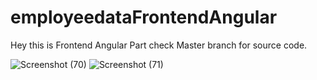 # employeedataFrontendAngular
Hey this is Frontend Angular Part check Master branch for source code.

![Screenshot (70)](https://github.com/sivaganeshbathula70/employeedataFrontendAngular/assets/60910411/7624d099-e884-43ef-a7bd-d368fb025c4c)
![Screenshot (71)](https://github.com/sivaganeshbathula70/employeedataFrontendAngular/assets/60910411/7e2e0d28-c2b4-418d-87a4-13c1e95bf226)



